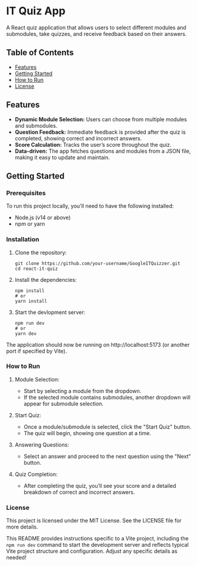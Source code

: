 # IT Quiz App

A React quiz application that allows users to select different modules and submodules, take quizzes, and receive feedback based on their answers. 
## Table of Contents
- [Features](#features)
- [Getting Started](#getting-started)
- [How to Run](#how-to-run)
- [License](#license)

## Features
- **Dynamic Module Selection:** Users can choose from multiple modules and submodules.
- **Question Feedback:** Immediate feedback is provided after the quiz is completed, showing correct and incorrect answers.
- **Score Calculation:** Tracks the user’s score throughout the quiz.
- **Data-driven:** The app fetches questions and modules from a JSON file, making it easy to update and maintain.

## Getting Started

### Prerequisites
To run this project locally, you'll need to have the following installed:
- Node.js (v14 or above)
- npm or yarn

### Installation
1. Clone the repository:
   ```
   git clone https://github.com/your-username/GoogleITQuizzer.git
   cd react-it-quiz
2. Install the dependencies:
    ```
    npm install
    # or
    yarn install
    ```
3. Start the devlopment server:
    ```
    npm run dev
    # or
    yarn dev
    ```

The application should now be running on http://localhost:5173 (or another port if specified by Vite).

### How to Run
1. Module Selection:

    * Start by selecting a module from the dropdown.
    * If the selected module contains submodules, another dropdown will appear for submodule selection.
2. Start Quiz:
    * Once a module/submodule is selected, click the "Start Quiz" button.
    * The quiz will begin, showing one question at a time.
3. Answering Questions:
    * Select an answer and proceed to the next question using the "Next" button.
4. Quiz Completion:
    * After completing the quiz, you’ll see your score and a detailed breakdown of correct and incorrect answers.

### License
This project is licensed under the MIT License. See the LICENSE file for more details.

This README provides instructions specific to a Vite project, including the `npm run dev` command to start the development server and reflects typical Vite project structure and configuration. Adjust any specific details as needed! 
